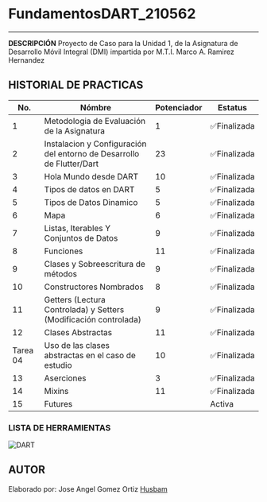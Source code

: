 
# FundamentosDART_210562
----
**DESCRIPCIÓN**
Proyecto de Caso para la Unidad 1, de la Asignatura de Desarrollo Móvil Integral (DMI) impartida por M.T.I. Marco A. Ramirez Hernandez

## HISTORIAL DE PRACTICAS
|No.|Nómbre|Potenciador|Estatus|
|--|--|--|--|
|1|Metodologia de Evaluación de la Asignatura|1|✅Finalizada|
|2|Instalacion y Configuración del entorno de Desarrollo de Flutter/Dart|23|✅Finalizada|
|3|Hola Mundo desde DART| 10|✅Finalizada|
|4|Tipos de datos en DART|5|✅Finalizada|
|5|Tipos de Datos Dinamico|5|✅Finalizada|
|6|Mapa|6|✅Finalizada|
|7|Listas, Iterables Y Conjuntos de Datos|9|✅Finalizada|
|8|Funciones|11|✅Finalizada|
|9|Clases y Sobreescritura de métodos|9|✅Finalizada|
|10|Constructores Nombrados|8|✅Finalizada|
|11|Getters (Lectura Controlada) y Setters (Modificación controlada)|9|✅Finalizada|
|12|Clases Abstractas|11|✅Finalizada|
|Tarea 04|Uso de las clases abstractas en el caso de estudio|10|✅Finalizada|
|13|Aserciones|3|✅Finalizada|
|14|Mixins|11|✅Finalizada|
|15|Futures||Activa|

### LISTA DE HERRAMIENTAS
![DART](https://img.shields.io/badge/Dart-0175C2?style-for-the-badge&logo=dart&logoColor=white)

## AUTOR
Elaborado por: Jose Angel Gomez Ortiz [Husbam](https://github.com/Husbam)

